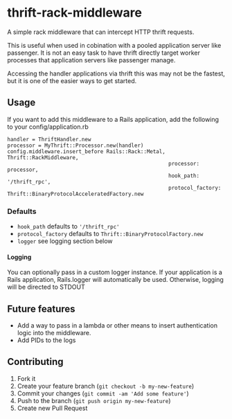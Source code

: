 # thrift-rack-middleware

A simple rack middleware that can intercept HTTP thrift requests.

This is useful when used in cobination with a pooled application server like passenger.
It is not an easy task to have thrift directly target worker processes that application servers like passenger manage.

Accessing the handler applications via thrift this was may not be the fastest, but it is one of the easier ways to get started.

## Usage

If you want to add this middleware to a Rails application, add the following to your config/application.rb

    handler = ThriftHandler.new
    processor = MyThrift::Processor.new(handler)
    config.middleware.insert_before Rails::Rack::Metal, Thrift::RackMiddleware,
                                                        processor: processor,
                                                        hook_path: '/thrift_rpc',
                                                        protocol_factory: Thrift::BinaryProtocolAcceleratedFactory.new

### Defaults

* `hook_path` defaults to `'/thrift_rpc'`
* `protocol_factory` defaults to `Thrift::BinaryProtocolFactory.new`
* `logger` see logging section below

#### Logging
You can optionally pass in a custom logger instance. If your application is a 
Rails application, Rails.logger will automatically be used. Otherwise, logging
will be directed to STDOUT

## Future features

* Add a way to pass in a lambda or other means to insert authentication logic into the middleware.
* Add PIDs to the logs

## Contributing

1. Fork it
2. Create your feature branch (`git checkout -b my-new-feature`)
3. Commit your changes (`git commit -am 'Add some feature'`)
4. Push to the branch (`git push origin my-new-feature`)
5. Create new Pull Request
